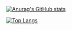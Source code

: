 [![Anurag's GitHub stats](https://github-readme-stats.vercel.app/api?username=ena0&show_icons=true&theme=github_dark)](https://github.com/anuraghazra/github-readme-stats)

[![Top Langs](https://github-readme-stats.vercel.app/api/top-langs/?username=ena0&layout=compact)](https://github.com/anuraghazra/github-readme-stats)
